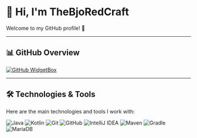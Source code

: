 # 👋 Hi, I'm TheBjoRedCraft  

Welcome to my GitHub profile! 🚀  

---

## 📊 GitHub Overview  

[![GitHub WidgetBox](https://github-widgetbox.vercel.app/api/profile?username=TheBjoRedCraft&data=followers,repositories,stars,commits&theme=nautilus)](https://github.com/TheBjoRedCraft)

---

## 🛠️ Technologies & Tools  

Here are the main technologies and tools I work with:  

![Java](https://img.shields.io/badge/Java-ED8B00?style=flat&logo=openjdk&logoColor=white)
![Kotlin](https://img.shields.io/badge/Kotlin-7F52FF?style=flat&logo=kotlin&logoColor=white)
![Git](https://img.shields.io/badge/Git-F05032?style=flat&logo=git&logoColor=white)
![GitHub](https://img.shields.io/badge/GitHub-181717?style=flat&logo=github&logoColor=white)
![IntelliJ IDEA](https://img.shields.io/badge/IntelliJ%20IDEA-000000?style=flat&logo=intellij-idea&logoColor=white)
![Maven](https://img.shields.io/badge/Apache%20Maven-C71A36?style=flat&logo=apachemaven&logoColor=white)
![Gradle](https://img.shields.io/badge/Gradle-02303A?style=flat&logo=gradle&logoColor=white)
![MariaDB](https://img.shields.io/badge/MariaDB-003545?style=flat&logo=mariadb&logoColor=white)
